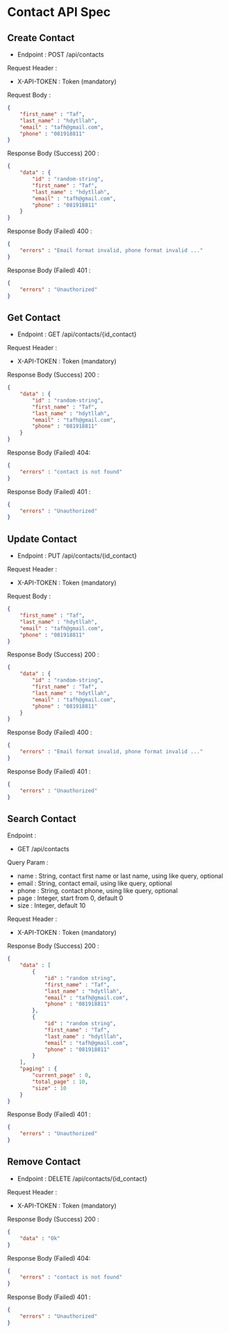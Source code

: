 # Contact API Spec

## Create Contact

- Endpoint : POST /api/contacts

Request Header :
- X-API-TOKEN : Token (mandatory)

Request Body :

```json
{
    "first_name" : "Taf",
    "last_name" : "hdytllah",
    "email" : "tafh@gmail.com",
    "phone" : "081918811"
}
```

Response Body (Success) 200 :

```json
{
    "data" : {
        "id" : "random-string",
        "first_name" : "Taf",
        "last_name" : "hdytllah",
        "email" : "tafh@gmail.com",
        "phone" : "081918811"
    }
}
```

Response Body (Failed) 400 :

```json
{
    "errors" : "Email format invalid, phone format invalid ..."
}
```

Response Body (Failed) 401 :

```json
{
    "errors" : "Unauthorized"
}
```

## Get Contact

- Endpoint : GET /api/contacts/{id_contact}

Request Header :
- X-API-TOKEN : Token (mandatory)

Response Body (Success) 200 :

```json
{
    "data" : {
        "id" : "random-string",
        "first_name" : "Taf",
        "last_name" : "hdytllah",
        "email" : "tafh@gmail.com",
        "phone" : "081918811"
    }
}
```

Response Body (Failed) 404:

```json
{
    "errors" : "contact is not found"
}
```

Response Body (Failed) 401 :

```json
{
    "errors" : "Unauthorized"
}
```

## Update Contact

- Endpoint : PUT /api/contacts/{id_contact}

Request Header :
- X-API-TOKEN : Token (mandatory)

Request Body :

```json
{
    "first_name" : "Taf",
    "last_name" : "hdytllah",
    "email" : "tafh@gmail.com",
    "phone" : "081918811"
}
```

Response Body (Success) 200 :

```json
{
    "data" : {
        "id" : "random-string",
        "first_name" : "Taf",
        "last_name" : "hdytllah",
        "email" : "tafh@gmail.com",
        "phone" : "081918811"
    }
}
```

Response Body (Failed) 400 :

```json
{
    "errors" : "Email format invalid, phone format invalid ..."
}
```

Response Body (Failed) 401 :

```json
{
    "errors" : "Unauthorized"
}
```

## Search Contact

Endpoint : 
- GET /api/contacts

Query Param :

- name : String, contact first name or last name, using like query, optional
- email : String, contact email,  using like query, optional
- phone : String, contact phone, using like query, optional
- page : Integer, start from 0, default 0
- size : Integer, default 10

Request Header :
- X-API-TOKEN : Token (mandatory)

Response Body (Success) 200 :


```json
{
    "data" : [
        {
            "id" : "random string",
            "first_name" : "Taf",
            "last_name" : "hdytllah",
            "email" : "tafh@gmail.com",
            "phone" : "081918811"
        },
        {
            "id" : "random string",
            "first_name" : "Taf",
            "last_name" : "hdytllah",
            "email" : "tafh@gmail.com",
            "phone" : "081918811"
        }
    ],
    "paging" : {
        "current_page" : 0,
        "total_page" : 10,
        "size" : 10
    }
}
```

Response Body (Failed) 401 :

```json
{
    "errors" : "Unauthorized"
}
```

## Remove Contact

- Endpoint : DELETE /api/contacts/{id_contact}

Request Header :
- X-API-TOKEN : Token (mandatory)

Response Body (Success) 200 :

```json
{
    "data" : "Ok"
}
```


Response Body (Failed) 404:

```json
{
    "errors" : "contact is not found"
}
```

Response Body (Failed) 401 :

```json
{
    "errors" : "Unauthorized"
}
```
